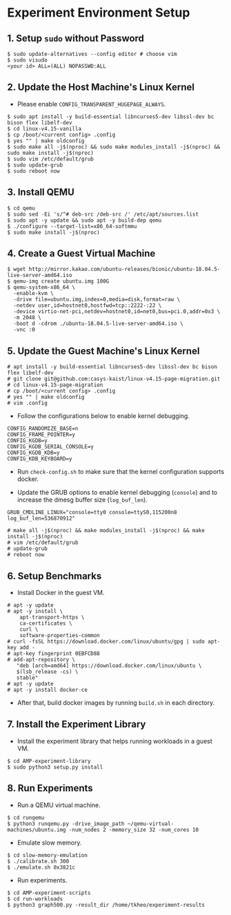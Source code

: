 # Experiment Environment Setup
## 1. Setup `sudo` without Password
```
$ sudo update-alternatives --config editor # choose vim
$ sudo visudo
<your id> ALL=(ALL) NOPASSWD:ALL
```

## 2. Update the Host Machine's Linux Kernel
* Please enable `CONFIG_TRANSPARENT_HUGEPAGE_ALWAYS`.
```
$ sudo apt install -y build-essential libncurses5-dev libssl-dev bc bison flex libelf-dev
$ cd linux-v4.15-vanilla
$ cp /boot/<current config> .config
$ yes "" | make oldconfig
$ sudo make all -j$(nproc) && sudo make modules_install -j$(nproc) && sudo make install -j$(nproc)
$ sudo vim /etc/default/grub
$ sudo update-grub
$ sudo reboot now
```
## 3. Install QEMU
```
$ cd qemu
$ sudo sed -Ei 's/^# deb-src /deb-src /' /etc/apt/sources.list
$ sudo apt -y update && sudo apt -y build-dep qemu
$ ./configure --target-list=x86_64-softmmu
$ sudo make install -j$(nproc)
```
## 4. Create a Guest Virtual Machine
```
$ wget http://mirror.kakao.com/ubuntu-releases/bionic/ubuntu-18.04.5-live-server-amd64.iso
$ qemu-img create ubuntu.img 100G
$ qemu-system-x86_64 \
  -enable-kvm \
  -drive file=ubuntu.img,index=0,media=disk,format=raw \
  -netdev user,id=hostnet0,hostfwd=tcp::2222-:22 \
  -device virtio-net-pci,netdev=hostnet0,id=net0,bus=pci.0,addr=0x3 \
  -m 2048 \
  -boot d -cdrom ./ubuntu-18.04.5-live-server-amd64.iso \
  -vnc :0
```
## 5. Update the Guest Machine's Linux Kernel
```
# apt install -y build-essential libncurses5-dev libssl-dev bc bison flex libelf-dev
# git clone git@github.com:casys-kaist/linux-v4.15-page-migration.git
# cd linux-v4.15-page-migration
# cp /boot/<current config> .config
# yes "" | make oldconfig
# vim .config
```

* Follow the configurations below to enable kernel debugging.
```
CONFIG_RANDOMIZE_BASE=n
CONFIG_FRAME_POINTER=y
CONFIG_KGDB=y
CONFIG_KGDB_SERIAL_CONSOLE=y
CONFIG_KGDB_KDB=y
CONFIG_KDB_KEYBOARD=y
```

* Run `check-config.sh` to make sure that the kernel configuration supports docker.

* Update the GRUB options to enable kernel debugging (`console`) and to increase the dmesg buffer size (`log_buf_len`).
```
GRUB_CMDLINE_LINUX="console=tty0 console=ttyS0,115200n8 log_buf_len=536870912"
```

```
# make all -j$(nproc) && make modules_install -j$(nproc) && make install -j$(nproc)
# vim /etc/default/grub
# update-grub
# reboot now
```
## 6. Setup Benchmarks
* Install Docker in the guest VM.
```
# apt -y update
# apt -y install \
    apt-transport-https \
    ca-certificates \
    curl \
    software-properties-common
# curl -fsSL https://download.docker.com/linux/ubuntu/gpg | sudo apt-key add -
# apt-key fingerprint 0EBFCD88
# add-apt-repository \
   "deb [arch=amd64] https://download.docker.com/linux/ubuntu \
   $(lsb_release -cs) \
   stable"
# apt -y update
# apt -y install docker-ce
```
* After that, build docker images by running `build.sh` in each directory.

## 7. Install the Experiment Library
* Install the experiment library that helps running workloads in a guest VM.
```
$ cd AMP-experiment-library
$ sudo python3 setup.py install
```

## 8. Run Experiments
* Run a QEMU virtual machine.
```
$ cd runqemu
$ python3 runqemu.py -drive_image_path ~/qemu-virtual-machines/ubuntu.img -num_nodes 2 -memory_size 32 -num_cores 10
```
* Emulate slow memory.
```
$ cd slow-memory-emulation
$ ./calibrate.sh 300
$ ./emulate.sh 0x3821c
```
* Run experiments.
```
$ cd AMP-experiment-scripts
$ cd run-workloads
$ python3 graph500.py -result_dir /home/tkheo/experiment-results 
```
